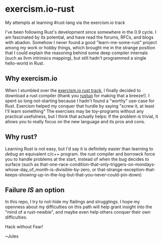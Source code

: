 # exercism.io-rust
My attempts at learning #rust-lang via the exercism.io track

I've been following Rust's development since somewhere in the 0.9 cycle.
I am fascinated by its potential, and have read the forums, RFCs, and blogs with abadon.
Somehow I never found a good "learn-me-some-rust" project among my work or hobby things, which brought 
me in the strange position that I could explain the reasoning behind some deep compiler internals (such 
as llvm intrinsics mapping), but still hadn't programmed a single hello-world in Rust.

## Why exercism.io
When I stumbled over the [exercism.io rust track](http://exercism.io/languages/rust/about), I finally decided
to download a rust compiler (thank you [rustup](https://rustup.rs/) for making that a breeze!).
I spent so long not-starting because I hadn't found a "worthy" use-case for Rust. Exercism helped my conquer
that hurdle by saying "screw it, at least I'll learn something"
The exercises may be toy-programs without any practical usefulness, but I think that actually helps: If
the problem is trivial, it allows you to really focus on the new language and its pros and cons.

## Why rust?
Learning Rust is not easy, but I'd say it is definitely easier than learning to _debug_ an equivalent c/c++ program.
the rust compiler and borrowck force you to handle problems at the start, instead of when the bug decides to surface
(such as that-one-race-condition-that-only-triggers-on-mondays-whose-day_of_month-is-divisible-by-zero, or
that-strange-exception-that-keeps-showing-up-in-the-log-but-that-you-never-could-pin-down)

## Failure _IS_ an option
In this repo, I try to not-hide my flailings and strugglings. I hope my openness about my difficulties on this path 
will help grant insight into the "mind of a rust-newbie", and maybe even help others conquer their own difficulties.


Hack without Fear!

~Jules
